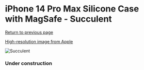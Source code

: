 # iPhone 14 Pro Max Silicone Case with MagSafe - Succulent

[Return to previous page](/iphone_14)

[High-resolution image from Apple](https://store.storeimages.cdn-apple.com/8756/as-images.apple.com/is/MPTY3?wid=4500&hei=4500&fmt=png)

<div style="width: 384px"><img src="/everysource/MPTY3.png" alt="Succulent"></div>

### Under construction
